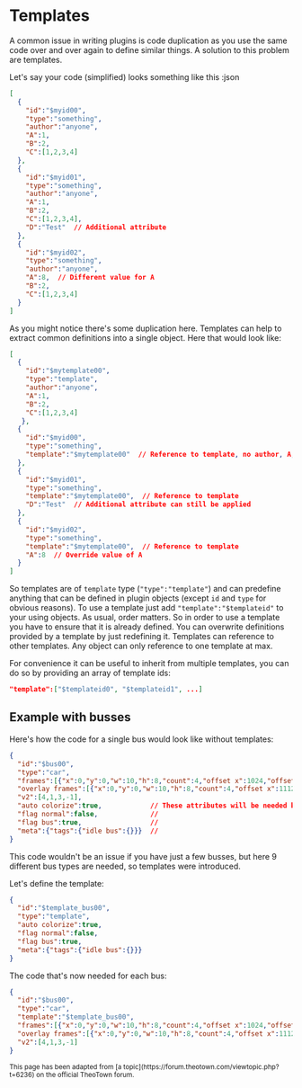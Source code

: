 # Templates

A common issue in writing plugins is code duplication as you use the same code over and over again to define similar things. A solution to this problem are templates.

Let's say your code (simplified) looks something like this :json 
```json
[
  {
    "id":"$myid00",
    "type":"something",
    "author":"anyone",
    "A":1,
    "B":2,
    "C":[1,2,3,4]
  },
  {
    "id":"$myid01",
    "type":"something",
    "author":"anyone",
    "A":1,
    "B":2,
    "C":[1,2,3,4],
    "D":"Test"  // Additional attribute
  },
  {
    "id":"$myid02",
    "type":"something",
    "author":"anyone",
    "A":8,  // Different value for A
    "B":2,
    "C":[1,2,3,4]
  }
]
```

As you might notice there's some duplication here. Templates can help to extract common definitions into a single object. Here that would look like:

```json
[
  {
    "id":"$mytemplate00",
    "type":"template",
    "author":"anyone",
    "A":1,
    "B":2,
    "C":[1,2,3,4]
   },
  {
    "id":"$myid00",
    "type":"something",
    "template":"$mytemplate00"  // Reference to template, no author, A, B, C needed here anymore
  },
  {
    "id":"$myid01",
    "type":"something",
    "template":"$mytemplate00",  // Reference to template
    "D":"Test"  // Additional attribute can still be applied
  },
  {
    "id":"$myid02",
    "type":"something",
    "template":"$mytemplate00",  // Reference to template
    "A":8  // Override value of A
  }
]
```

So templates are of `template` type (`"type":"template"`) and can predefine anything that can be defined in plugin objects (except `id` and `type` for obvious reasons). To use a template just add `"template":"$templateid"` to your using objects. As usual, order matters. So in order to use a template you have to ensure that it is already defined. You can overwrite definitions provided by a template by just redefining it. Templates can reference to other templates. Any object can only reference to one template at max.

For convenience it can be useful to inherit from multiple templates, you can do so by providing an array of template ids:
```json
"template":["$templateid0", "$templateid1", ...]
```

## Example with busses

Here's how the code for a single bus would look like without templates:
```json
{
  "id":"$bus00",
  "type":"car",
  "frames":[{"x":0,"y":0,"w":10,"h":8,"count":4,"offset x":1024,"offset y":3328}],
  "overlay frames":[{"x":0,"y":0,"w":10,"h":8,"count":4,"offset x":1112,"offset y":3328}],
  "v2":[4,1,3,-1],
  "auto colorize":true,            // These attributes will be needed by any bus
  "flag normal":false,             //
  "flag bus":true,                 //
  "meta":{"tags":{"idle bus":{}}}  //
}
```

This code wouldn't be an issue if you have just a few busses, but here 9 different bus types are needed, so templates were introduced.

Let's define the template:
```json
{
  "id":"$template_bus00",
  "type":"template",
  "auto colorize":true,
  "flag normal":false,
  "flag bus":true,
  "meta":{"tags":{"idle bus":{}}}
}
```
The code that's now needed for each bus:
```json
{
  "id":"$bus00",
  "type":"car",
  "template":"$template_bus00",
  "frames":[{"x":0,"y":0,"w":10,"h":8,"count":4,"offset x":1024,"offset y":3328}],
  "overlay frames":[{"x":0,"y":0,"w":10,"h":8,"count":4,"offset x":1112,"offset y":3328}],
  "v2":[4,1,3,-1]
}
```


<sub>
This page has been adapted from
[a topic](https://forum.theotown.com/viewtopic.php?t=6236)
on the official TheoTown forum.
</sub>
